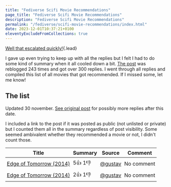 ```yaml
---
title: "Fediverse Scifi Movie Recommendations"
page_title: "Fediverse Scifi Movie Recommendations"
description: "Fediverse Scifi Movie Recommendations"
permalink: "/fediverse/scifi-movie-recommendations/index.html"
date: 2023-12-01T10:37:21+0100
eleventyExcludeFromCollections: true
---
```


<style>
td, th {
  padding: 0.3em;
}

td:nth-child(1) {
  width: 1px;
  white-space: nowrap;
}

td:nth-child(2) {
  width: 1px;
  white-space: nowrap;
}


td:nth-child(3) {
  max-width: 100px;
}

tbody tr:nth-child(odd) {
  background: var(--color__background__alt);
}

tbody tr:hover {
  background: var(--color__background__widget);
}
</style>

[Well that escalated quickly!](https://duckduckgo.com/?q=Well+that+escalated+quickly+meme&t=ffab&iar=images&iax=images&ia=images){.lead}

I gave up even trying to keep up with all the replies but I felt I had to do some kind of summary when it all cooled down a bit. [The post](https://jkpg.rocks/@gustav/111488570537867130) was reblogged 243 times and got over 300 replies. I went through all replies and compiled this list of all movies that got recommended. If I missed some, let me know!

## The list

<p>Updated <date datetime="2023-11-30T18:37:44+0100" title="2023-11-30 18:37">30 november</date>. <a href="https://jkpg.rocks/@gustav/111488570537867130">See original post</a> for possibly more replies after this date.</p>

I included a link to the post if it was posted as public (not unlisted or private) but I counted them all in the summary regardless of post visibility. Some seemed ambivalent whether they recommended a movie or not, I didn't count those.

| Title | Summary | Source | Comment |
|-------|---------|--------|---------|
| [Edge of Tomorrow (2014)] | 5👍 1👎 | [@gustav](https://jkpg.rocks/@gustav/111488570537867130) | No comment |
| [Edge of Tomorrow (2014)] | 2👍 1👎 | [@gustav](https://jkpg.rocks/@gustav/111488570537867130) | No comment |

[Edge of Tomorrow (2014)]: https://www.themoviedb.org/movie/137113-edge-of-tomorrow